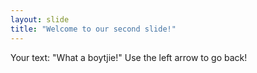 ```yaml
---
layout: slide
title: "Welcome to our second slide!"
---
```

Your text: "What a boytjie!"
Use the left arrow to go back!
